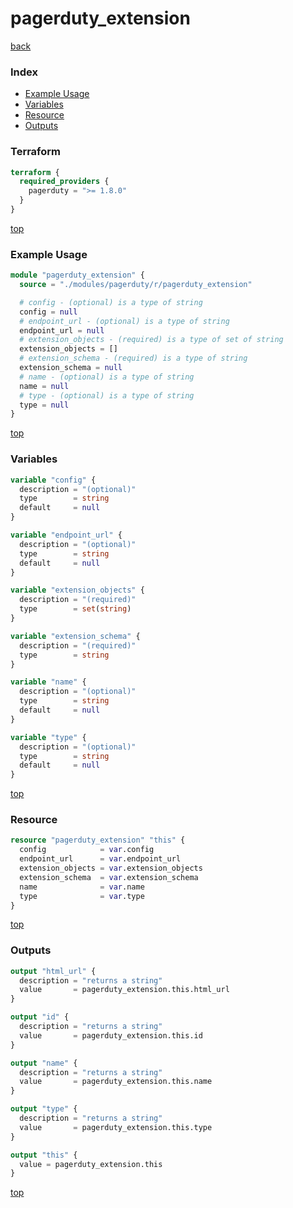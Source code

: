 # pagerduty_extension

[back](../pagerduty.md)

### Index

- [Example Usage](#example-usage)
- [Variables](#variables)
- [Resource](#resource)
- [Outputs](#outputs)

### Terraform

```terraform
terraform {
  required_providers {
    pagerduty = ">= 1.8.0"
  }
}
```

[top](#index)

### Example Usage

```terraform
module "pagerduty_extension" {
  source = "./modules/pagerduty/r/pagerduty_extension"

  # config - (optional) is a type of string
  config = null
  # endpoint_url - (optional) is a type of string
  endpoint_url = null
  # extension_objects - (required) is a type of set of string
  extension_objects = []
  # extension_schema - (required) is a type of string
  extension_schema = null
  # name - (optional) is a type of string
  name = null
  # type - (optional) is a type of string
  type = null
}
```

[top](#index)

### Variables

```terraform
variable "config" {
  description = "(optional)"
  type        = string
  default     = null
}

variable "endpoint_url" {
  description = "(optional)"
  type        = string
  default     = null
}

variable "extension_objects" {
  description = "(required)"
  type        = set(string)
}

variable "extension_schema" {
  description = "(required)"
  type        = string
}

variable "name" {
  description = "(optional)"
  type        = string
  default     = null
}

variable "type" {
  description = "(optional)"
  type        = string
  default     = null
}
```

[top](#index)

### Resource

```terraform
resource "pagerduty_extension" "this" {
  config            = var.config
  endpoint_url      = var.endpoint_url
  extension_objects = var.extension_objects
  extension_schema  = var.extension_schema
  name              = var.name
  type              = var.type
}
```

[top](#index)

### Outputs

```terraform
output "html_url" {
  description = "returns a string"
  value       = pagerduty_extension.this.html_url
}

output "id" {
  description = "returns a string"
  value       = pagerduty_extension.this.id
}

output "name" {
  description = "returns a string"
  value       = pagerduty_extension.this.name
}

output "type" {
  description = "returns a string"
  value       = pagerduty_extension.this.type
}

output "this" {
  value = pagerduty_extension.this
}
```

[top](#index)